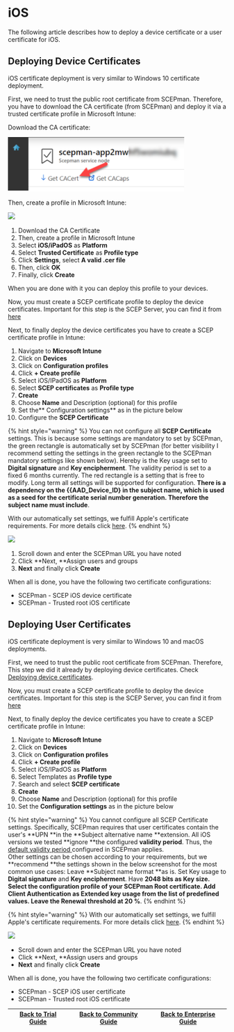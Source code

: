 # iOS

The following article describes how to deploy a device certificate or a user certificate for iOS.

## Deploying Device Certificates

iOS certificate deployment is very similar to Windows 10 certificate deployment.

First, we need to trust the public root certificate from SCEPman. Therefore, you have to download the CA certificate (from SCEPman) and deploy it via a trusted certificate profile in Microsoft Intune:

Download the CA certificate:

![](<../../../.gitbook/assets/scepman24 (1) (7) (8) (8) (8) (4) (22).png>)

Then, create a profile in Microsoft Intune:

![](<../../.gitbook/assets/2021-10-22 11\_48\_06-Window.png>)

1. Download the CA Certificate
2. Then, create a profile in Microsoft Intune
3. Select **iOS/iPadOS** as **Platform**
4. Select **Trusted Certificate** as **Profile type**
5. Click **Settings**, select **A valid .cer file**
6. Then, click **OK**
7. Finally, click **Create**

When you are done with it you can deploy this profile to your devices.

Now, you must create a SCEP certificate profile to deploy the device certificates. Important for this step is the SCEP Server, you can find it from [here](windows-10.md#how-to-find-scep-url-for-intune)

Next, to finally deploy the device certificates you have to create a SCEP certificate profile in Intune:

1. Navigate to **Microsoft Intune**
2. Click on **Devices**
3. Click on **Configuration profiles**
4. Click **+ Create profile**
5. Select iOS/IPadOS as **Platform**
6. Select **SCEP certificates** as **Profile type**
7. **Create**
8. Choose **Name** and Description (optional) for this profile
9. Set the** Configuration settings** as in the picture below
10. Configure the **SCEP Certificate**

{% hint style="warning" %}
You can not configure all **SCEP Certificate** settings. This is because some settings are mandatory to set by SCEPman, the green rectangle is automatically set by SCEPman (for better visibility I recommend setting the settings in the green rectangle to the SCEPman mandatory settings like shown below). Hereby is the Key usage set to **Digital signature** and **Key encipherment**. The validity period is set to a fixed 6 months currently. The red rectangle is a setting that is free to modify. Long term all settings will be supported for configuration. **There is a dependency on the {{AAD\_Device\_ID} in the subject name, which is used as a seed for the certificate serial number generation. Therefore the subject name must include**.

With our automatically set settings, we fulfill Apple's certificate requirements. For more details click [here](https://support.apple.com/en-us/HT210176).
{% endhint %}

![](<../../.gitbook/assets/2021-10-22 12\_14\_11-Window.png>)

1. Scroll down and enter the SCEPman URL you have noted
2. Click **Next, **Assign users and groups
3. **Next** and finally click **Create**

When all is done, you have the following two certificate configurations:

* SCEPman - SCEP iOS device certificate
* SCEPman - Trusted root iOS certificate

## Deploying User Certificates

iOS certificate deployment is very similar to Windows 10 and macOS deployments.

First, we need to trust the public root certificate from SCEPman. Therefore, This step we did it already by deploying device certificates. Check [Deploying device certificates](ios.md#deploying-device-certificates).

Now, you must create a SCEP certificate profile to deploy the device certificates. Important for this step is the SCEP Server, you can find it from [here](windows-10.md#how-to-find-scep-url-for-intune)

Next, to finally deploy the device certificates you have to create a SCEP certificate profile in Intune:

1. Navigate to **Microsoft Intune**
2. Click on **Devices**
3. Click on **Configuration profiles**
4. Click **+ Create profile**
5. Select iOS/IPadOS as **Platform**
6. Select Templates as **Profile type**
7. Search and select **SCEP certificate**
8. **Create**
9. Choose **Name** and Description (optional) for this profile
10. Set the **Configuration settings** as in the picture below

{% hint style="warning" %}
You cannot configure all SCEP Certificate settings. Specifically, SCEPman requires that user certificates contain the user's **UPN **in the **Subject alternative name **extension. All iOS versions we tested **ignore **the configured **validity period**. Thus, the [default validity period ](../../scepman-configuration/optional/application-settings/intune-validation.md#appconfig-intunevalidation-validityperioddays)configured in SCEPman applies.\
Other settings can be chosen according to your requirements, but we **recommend **the settings shown in the below screenshot for the most common use cases: Leave **Subject name format **as is. Set Key usage to **Digital signature** and **Key encipherment**. Have **2048 bits **as Key size. Select the configuration profile of your SCEPman **Root certificate**. Add **Client Authentication** as Extended key usage from the list of predefined values. Leave the Renewal threshold at** 20 %**.
{% endhint %}

{% hint style="warning" %}
With our automatically set settings, we fulfill Apple's certificate requirements. For more details click [here](https://support.apple.com/en-us/HT210176).
{% endhint %}

![](<../../.gitbook/assets/2021-10-22 12\_32\_39-Window.png>)

* Scroll down and enter the SCEPman URL you have noted
* Click **Next, **Assign users and groups
* **Next** and finally click **Create**

When all is done, you have the following two certificate configurations:

* SCEPman - SCEP iOS user certificate
* SCEPman - Trusted root iOS certificate

| ​[Back to Trial Guide​](../../scepman-deployment/trial-guide.md#step-4-configure-intune-deployment-profiles) | [Back to Community Guide](../../scepman-deployment/community-guide.md#step-9-configure-intune-deployment-profiles) | ​[Back to Enterprise Guide​](../../scepman-deployment/enterprise-guide.md#step-11-configure-intune-deployment-profiles) |
| ------------------------------------------------------------------------------------------------------------ | ------------------------------------------------------------------------------------------------------------------ | ----------------------------------------------------------------------------------------------------------------------- |
